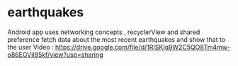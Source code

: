 # earthquakes
Android app uses networking concepts , recyclerView and shared preference
fetch data about the most recent earthquakes and show that to the user
Video : https://drive.google.com/file/d/1RISKIq9W2C5QO8Tm4mw-o86EGViI85kf/view?usp=sharing

